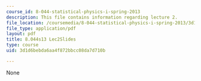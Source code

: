 ```yaml
---
course_id: 8-044-statistical-physics-i-spring-2013
description: This file contains information regarding lecture 2.
file_location: /coursemedia/8-044-statistical-physics-i-spring-2013/3d1d6bebda6aa4f872bbcc08da7d710b_MIT8_044S13_L2.pdf
file_type: application/pdf
layout: pdf
title: 8.044s13 Lec2Slides
type: course
uid: 3d1d6bebda6aa4f872bbcc08da7d710b

---
```

None